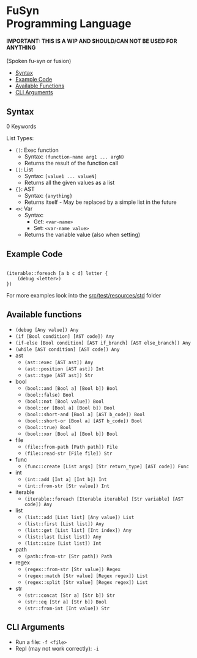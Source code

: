 # FuSyn<br>Programming Language
#### IMPORTANT: THIS IS A WIP AND SHOULD/CAN NOT BE USED FOR ANYTHING

(Spoken fu-syn or fusion)

- [Syntax](#syntax)
- [Example Code](#example-code)
- [Available Functions](#available-functions)
- [CLI Arguments](#cli-arguments)

## Syntax

0 Keywords

List Types:
- `()`: Exec function
  - Syntax: `(function-name arg1 ... argN)`
  - Returns the result of the function call
- `[]`: List
  - Syntax: `[value1 ... valueN]`
  - Returns all the given values as a list
- `{}`: AST
  - Syntax: `{anything}`
  - Returns itself - May be replaced by a simple list in the future
- `<>`: Var
  - Syntax:
    - Get: `<var-name>`
    - Set: `<var-name value>`
  - Returns the variable value (also when setting)


## Example Code
```

(iterable::foreach [a b c d] letter {
    (debug <letter>)
})
```
For more examples look into the [src/test/resources/std](src/test/resources/std) folder


## Available functions
- `(debug [Any value]) Any`
- `(if [Bool condition] [AST code]) Any`
- `(if-else [Bool condition] [AST if_branch] [AST else_branch]) Any`
- `(while [AST condition] [AST code]) Any`
- ast
  - `(ast::exec [AST ast]) Any`
  - `(ast::position [AST ast]) Int`
  - `(ast::type [AST ast]) Str`
- bool
  - `(bool::and [Bool a] [Bool b]) Bool`
  - `(bool::false) Bool`
  - `(bool::not [Bool value]) Bool`
  - `(bool::or [Bool a] [Bool b]) Bool`
  - `(bool::short-and [Bool a] [AST b_code]) Bool`
  - `(bool::short-or [Bool a] [AST b_code]) Bool`
  - `(bool::true) Bool`
  - `(bool::xor [Bool a] [Bool b]) Bool`
- file
  - `(file::from-path [Path path]) File`
  - `(file::read-str [File file]) Str`
- func
  - `(func::create [List args] [Str return_type] [AST code]) Func`
- int
  - `(int::add [Int a] [Int b]) Int`
  - `(int::from-str [Str value]) Int`
- iterable
  - `(iterable::foreach [Iterable iterable] [Str variable] [AST code]) Any`
- list
  - `(list::add [List list] [Any value]) List`
  - `(list::first [List list]) Any`
  - `(list::get [List list] [Int index]) Any`
  - `(list::last [List list]) Any`
  - `(list::size [List list]) Int`
- path
  - `(path::from-str [Str path]) Path`
- regex
  - `(regex::from-str [Str value]) Regex`
  - `(regex::match [Str value] [Regex regex]) List`
  - `(regex::split [Str value] [Regex regex]) List`
- str
  - `(str::concat [Str a] [Str b]) Str`
  - `(str::eq [Str a] [Str b]) Bool`
  - `(str::from-int [Int value]) Str`
## CLI Arguments
- Run a file: `-f <file>`
- Repl (may not work correctly): `-i`
